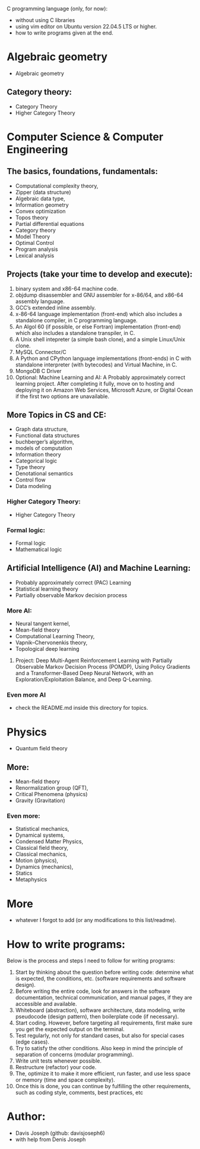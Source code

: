 C programming language (only, for now):
- without using C libraries
- using vim editor on Ubuntu version 22.04.5 LTS or higher.
- how to write programs given at the end.

# Algebraic geometry
- Algebraic geometry
## Category theory:
- Category Theory
- Higher Category Theory 

# Computer Science & Computer Engineering

## The basics, foundations, fundamentals:
- Computational complexity theory,
- Zipper (data structure)
- Algebraic data type, 
- Information geometry 
- Convex optimization 
- Topos theory
- Partial differential equations
- Category theory
- Model Theory
- Optimal Control
- Program analysis
- Lexical analysis

## Projects (take your time to develop and execute):
1. binary system and x86-64 machine code. 
2. objdump disassembler and GNU assembler for x-86/64, and x86-64 assembly language. 
3. GCC’s extended inline assembly.
4. x-86-64 language implementation (front-end) which also includes a standalone compiler, in C programming language. 
5. An Algol 60 (if possible, or else Fortran) implementation (front-end) which also includes a standalone transpiler, in C.
6. A Unix shell intepreter (a simple bash clone), and a simple Linux/Unix clone.
7. MySQL Connector/C
8. A Python and CPython language implementations (front-ends) in C with standalone interpreter (with bytecodes) and Virtual Machine, in C.
9. MongoDB C Driver   
10. Optional: Machine Learning and AI: A Probably approximately correct learning project. After completing it fully, move on to hosting and deploying it on Amazon Web Services, Microsoft Azure, or Digital Ocean if the first two options are unavailable.

## More Topics in CS and CE:
- Graph data structure,
- Functional data structures
- buchberger’s algorithm, 
- models of computation
- Information theory
- Categorical logic
- Type theory
- Denotational semantics
- Control flow
- Data modeling

### Higher Category Theory: 
- Higher Category Theory

### Formal logic:
- Formal logic
- Mathematical logic

## Artificial Intelligence (AI) and Machine Learning:
- Probably approximately correct (PAC) Learning
- Statistical learning theory
- Partially observable Markov decision process

### More AI:
- Neural tangent kernel,
- Mean-field theory
- Computational Learning Theory,
- Vapnik–Chervonenkis theory,
- Topological deep learning
1. Project: Deep Multi-Agent Reinforcement Learning with Partially Observable Markov Decision Process (POMDP), Using Policy Gradients and a Transformer-Based Deep Neural Network, with an Exploration/Exploitation Balance, and Deep Q-Learning.

### Even more AI
- check the README.md inside this directory for topics.

# Physics
- Quantum field theory
## More:
- Mean-field theory
- Renormalization group (QFT),
- Critical Phenomena (physics)
- Gravity (Gravitation)
### Even more:
- Statistical mechanics,
- Dynamical systems,
- Condensed Matter Physics,
- Classical field theory,
- Classical mechanics,
- Motion (physics),
- Dynamics (mechanics),
- Statics
- Metaphysics

# More
- whatever I forgot to add (or any modifications to this list/readme).

# How to write programs:

Below is the process and steps I need to follow for writing programs: 
1. Start by thinking about the question before writing code: determine what is expected, the conditions, etc. (software requirements and software design). 
2. Before writing the entire code, look for answers in the software documentation, technical communication, and manual pages, if they are accessible and available. 
3. Whiteboard (abstraction), software architecture, data modeling, write pseudocode (design pattern), then boilerplate code (if necessary). 
4. Start coding. However, before targeting all requirements, first make sure you get the expected output on the terminal. 
5. Test regularly, not only for standard cases, but also for special cases (edge cases). 
6. Try to satisfy the other conditions. Also keep in mind the principle of separation of concerns (modular programming). 
7. Write unit tests whenever possible. 
8. Restructure (refactor) your code. 
9. The, optimize it to make it more efficient, run faster, and use less space or memory (time and space complexity). 
10. Once this is done, you can continue by fulfilling the other requirements, such as coding style, comments, best practices, etc

# Author:
- Davis Joseph (github: davisjoseph6)
- with help from Denis Joseph
